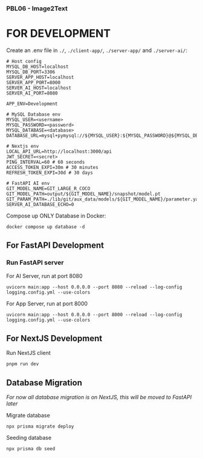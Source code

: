 ### PBL06 - Image2Text

# FOR DEVELOPMENT
Create an .env file in `./`, `./client-app/`, `./server-app/` and `./server-ai/`:
```env
# Host config
MYSQL_DB_HOST=localhost
MYSQL_DB_PORT=3306
SERVER_APP_HOST=localhost
SERVER_APP_PORT=8000
SERVER_AI_HOST=localhost
SERVER_AI_PORT=8080

APP_ENV=Development

# MySQL Database env
MYSQL_USER=<username>
MYSQL_PASSWORD=<password>
MYSQL_DATABASE=<database>
DATABASE_URL=mysql+pymysql://${MYSQL_USER}:${MYSQL_PASSWORD}@${MYSQL_DB_HOST}:${MYSQL_DB_PORT}/${MYSQL_DATABASE}

# Nextjs env
LOCAL_API_URL=http://localhost:3000/api
JWT_SECRET=<secret>
PING_INTERVAL=60 # 60 seconds
ACCESS_TOKEN_EXPI=30m # 30 minutes
REFRESH_TOKEN_EXPI=30d # 30 days

# FastAPI AI env
GIT_MODEL_NAME=GIT_LARGE_R_COCO
GIT_MODEL_PATH=output/${GIT_MODEL_NAME}/snapshot/model.pt
GIT_PARAM_PATH=./lib/git/aux_data/models/${GIT_MODEL_NAME}/parameter.yaml
SERVER_AI_DATABASE_ECHO=0
```
Compose up ONLY Database in Docker:
```
docker compose up database -d
```

## For FastAPI Development

### Run FastAPI server
For AI Server, run at port 8080
```
uvicorn main:app --host 0.0.0.0 --port 8080 --reload --log-config logging.config.yml --use-colors
```
For App Server, run at port 8000
```
uvicorn main:app --host 0.0.0.0 --port 8000 --reload --log-config logging.config.yml --use-colors
```

## For NextJS Development

Run NextJS client
```
pnpm run dev
```

## Database Migration
*For now all database migration is on NextJS, this will be moved to FastAPI later*

Migrate database
```
npx prisma migrate deploy
```

Seeding database
```
npx prisma db seed
```
